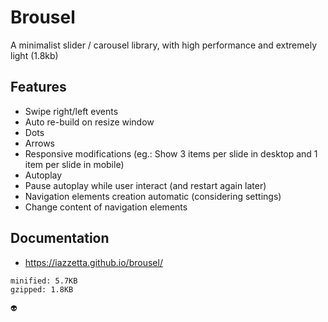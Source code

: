 # Brousel

A minimalist slider / carousel library, with high performance and extremely light (1.8kb)

## Features

- Swipe right/left events
- Auto re-build on resize window
- Dots
- Arrows
- Responsive modifications (eg.: Show 3 items per slide in desktop and 1 item per slide in mobile)
- Autoplay
- Pause autoplay while user interact (and restart again later)
- Navigation elements creation automatic (considering settings)
- Change content of navigation elements
 

## Documentation

- https://iazzetta.github.io/brousel/

```
minified: 5.7KB
gzipped: 1.8KB

👽
```

